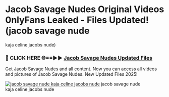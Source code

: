 # Jacob Savage Nudes Original Videos 0nlyFans Leaked - Files Updated! (jacob savage nude<br>
kaja celine jacobs nude)

<h3>🔴 CLICK HERE 🌐==►► <a href="https://tinyurl.com/2p9ay9w9" rel="nofollow">Jacob Savage Nudes Updated Files</a></h3>

Get Jacob Savage Nudes and all content. Now you can access all videos and pictures of Jacob Savage Nudes. New Updated Files 2025!

[![jacob savage nude<br>
kaja celine jacobs nude](https://i.imgur.com/KQgVmj3.gif)](https://tinyurl.com/2p9ay9w9)
jacob savage nude<br>
kaja celine jacobs nude